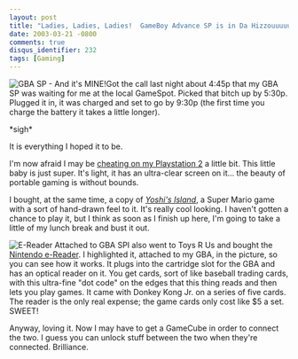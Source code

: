 ```yaml
---
layout: post
title: "Ladies, Ladies, Ladies!  GameBoy Advance SP is in Da Hizzouuuuuuuse!"
date: 2003-03-21 -0800
comments: true
disqus_identifier: 232
tags: [Gaming]
---
```

![GBA SP - And it's
MINE!](https://hyqi8g.blu.livefilestore.com/y2pbtPEXcLypkYbV7M8yvpurIuTAFkMgNrXwMlDVKEE0V5FqnCbAEYzRcbYIrl4rlPZzWTbElz5YCWYo_Oxajxa12-ytQkGZr3xpy-YCqsyyMw/20030321gbasp.jpg?psid=1)Got
the call last night about 4:45p that my GBA SP was waiting for me at the
local GameSpot. Picked that bitch up by 5:30p. Plugged it in, it was
charged and set to go by 9:30p (the first time you charge the battery it
takes a little longer).
 
 \*sigh\*
 
 It is everything I hoped it to be.
 
 I'm now afraid I may be [cheating on my Playstation
2](/blog/comments.php?id=234_0_1_0_C) a little bit. This little baby is
just super. It's light, it has an ultra-clear screen on it... the beauty
of portable gaming is without bounds.
 
 I bought, at the same time, a copy of [*Yoshi's
Island*](http://www.amazon.com/exec/obidos/ASIN/B00006FWTW/mhsvortex), a
Super Mario game with a sort of hand-drawn feel to it. It's really cool
looking. I haven't gotten a chance to play it, but I think as soon as I
finish up here, I'm going to take a little of my lunch break and bust it
out.
 
 ![E-Reader Attached to GBA
SP](https://hyqi8g.blu.livefilestore.com/y2pmGejALEac9EjaLUwWT362qMWKN9DGfXo2otm-iyRPrHhE3mfoT9TPPapsKivU7VlHFRN8iKvRnmqYC7R7-hzmWBCt60HEsLyiA1g6ZMQxPk/20030321ereader.jpg?psid=1)I
also went to Toys R Us and bought the [Nintendo
e-Reader](http://www.amazon.com/exec/obidos/ASIN/B00006LELP/mhsvortex).
I highlighted it, attached to my GBA, in the picture, so you can see how
it works. It plugs into the cartridge slot for the GBA and has an
optical reader on it. You get cards, sort of like baseball trading
cards, with this ultra-fine "dot code" on the edges that this thing
reads and then lets you play games. It came with Donkey Kong Jr. on a
series of five cards. The reader is the only real expense; the game
cards only cost like \$5 a set. SWEET!
 
 Anyway, loving it. Now I may have to get a GameCube in order to connect
the two. I guess you can unlock stuff between the two when they're
connected. Brilliance.
